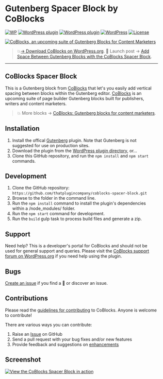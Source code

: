 # Gutenberg Spacer Block by CoBlocks

[![WP](https://img.shields.io/badge/WordPress-%E2%86%92-lightgrey.svg?style=flat-square)](https://wordpress.org/plugins/spacer-block-gutenberg)
[![WordPress plugin](https://img.shields.io/wordpress/plugin/dt/spacer-block-gutenberg.svg?style=flat)](https://wordpress.org/plugins/spacer-block-gutenberg/) [![WordPress plugin](https://img.shields.io/wordpress/plugin/v/spacer-block-gutenberg.svg?style=flat)](https://wordpress.org/plugins/spacer-block-gutenberg/) [![WordPress](https://img.shields.io/wordpress/v/spacer-block-gutenberg.svg?style=flat)]() [![License](https://img.shields.io/badge/license-GPL--3.0%2B-red.svg)](https://github.com/thatplugincompany/coblocks-spacer-block/blob/master/license.txt)

[![CoBlocks, an upcoming suite of Gutenberg Blocks for Content Marketers](https://user-images.githubusercontent.com/1813435/39494435-5fc12b72-4d64-11e8-8dc4-24e159afe340.jpg)](https://coblocks.com)

> 💥[→ Download CoBlocks on WordPress.org](https://wordpress.org/plugins/coblocks/).
> 📖 Launch post → [Add Space Between Gutenberg Blocks with the CoBlocks Spacer Block](https://richtabor.com/gutenkit-spacer-gutenberg-blocks).

---

## CoBlocks Spacer Block ##

This is a Gutenberg block from [CoBlocks](https://coblocks.com?utm_medium=coblocks-spacer-block-github&utm_source=readme&utm_campaign=readme&utm_content=coblocks) that let's you easily add vertical spacing between blocks within the Gutenberg editor. [CoBlocks](https://coblocks.com?utm_medium=coblocks-spacer-block-github&utm_source=readme&utm_campaign=readme&utm_content=footer-text) is an upcoming suite of page builder Gutenberg blocks built for publishers, writers and content marketers.

> 💥 More blocks → [CoBlocks: Gutenberg blocks for content marketers](https://github.com/thatplugincompany/coblocks).

## Installation ##

1. Install the offical [Gutenberg](https://wordpress.org/plugins/gutenberg/) plugin. Note that Gutenberg is not suggested for use on production sites.
2. Download the plugin from the [WordPress plugin directory](https://wordpress.org/plugins/spacer-block-gutenberg/), or...
3. Clone this GitHub repository, and run the `npm install` and `npm start` commands.

## Development ##
1. Clone the GitHub repository: `https://github.com/thatplugincompany/coblocks-spacer-block.git`
2. Browse to the folder in the command line.
3. Run the `npm install` command to install the plugin's dependencies within a /node_modules/ folder.
4. Run the `npm start` command for development.
5. Run the `build` gulp task to process build files and generate a zip.

## Support ##
Need help? This is a developer's portal for CoBlocks and should not be used for general support and queries. Please visit the [CoBlocks support forum on WordPress.org](https://wordpress.org/support/plugin/coblocks) if you need help using the plugin.

## Bugs ##
[Create an issue](https://github.com/thatplugincompany/coblocks/issues/new) if you find a 🐞 or discover an issue.

## Contributions ##
Please read the [guidelines for contributing](https://github.com/thatplugincompany/coblocks/blob/master/CONTRIBUTING.md) to CoBlocks. Anyone is welcome to contribute!

There are various ways you can contribute:

1. Raise an [Issue](https://github.com/thatplugincompany/coblocks/issues/new) on GitHub
2. Send a pull request with your bug fixes and/or new features
3. Provide feedback and suggestions on [enhancements](https://github.com/thatplugincompany/coblocks/issues?direction=desc&labels=Enhancement&page=1&sort=created&state=open)

## Screenshot ##

[![View the CoBlocks Spacer Block in action](https://user-images.githubusercontent.com/1813435/39523967-6af49692-4de5-11e8-9d8a-06d3c2f611f3.jpg)](https://coblocks.com)
